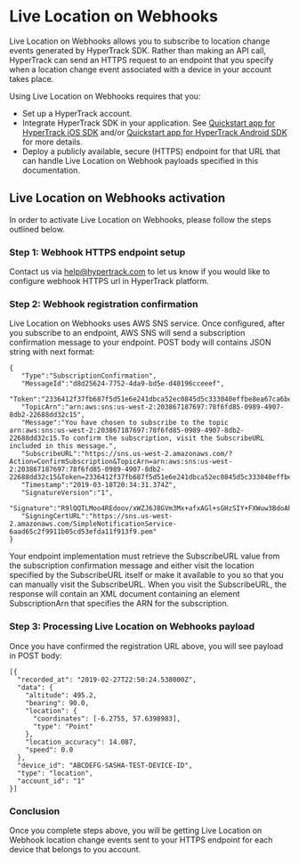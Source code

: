 # Live Location on Webhooks

Live Location on Webhooks allows you to subscribe to location change events generated by HyperTrack SDK. Rather than making an API call, HyperTrack can send an HTTPS request to an endpoint that you specify when a location change event associated with a device in your account takes place.

Using Live Location on Webhooks requires that you:

* Set up a HyperTrack account.
* Integrate HyperTrack SDK in your application. See [Quickstart app for HyperTrack iOS SDK](#quickstart-ios) and/or [Quickstart app for HyperTrack Android SDK](#quickstart-android) for more details.
* Deploy a publicly available, secure (HTTPS) endpoint for that URL that can handle Live Location on Webhook payloads specified in this documentation.

## Live Location on Webhooks activation

In order to activate Live Location on Webhooks, please follow the steps outlined below.

### Step 1: Webhook HTTPS endpoint setup 

Contact us via help@hypertrack.com to let us know if you would like to configure webhook HTTPS url in HyperTrack platform. 

### Step 2: Webhook registration confirmation

Live Location on Webhooks uses AWS SNS service. Once configured, after you subscribe to an endpoint, AWS SNS will send a subscription confirmation message to your endpoint. POST body will contains JSON string with next format:
```
{  
   "Type":"SubscriptionConfirmation",
   "MessageId":"d8d25624-7752-4da9-bd5e-d40196cceeef",
   "Token":"2336412f37fb687f5d51e6e241dbca52ec0845d5c333040effbe8ea67ca6be529e572d4602bc6f5efd235772532f1c9e2ff7811c5d1bc75edbc635273cb50461118c195cb5ad81bfadfb4704bda3f43c42e3fdf70abc1952ae30044eef5ce69b2c6a8fc6d5ec53df017092cb32177a35bd073794dcabb8e27359ef55b8ed608aeac6b2c340c8b7a7d2ea842759793254",
   "TopicArn":"arn:aws:sns:us-west-2:203867187697:78f6fd85-0989-4907-8db2-22688dd32c15",
   "Message":"You have chosen to subscribe to the topic arn:aws:sns:us-west-2:203867187697:78f6fd85-0989-4907-8db2-22688dd32c15.To confirm the subscription, visit the SubscribeURL included in this message.",
   "SubscribeURL":"https://sns.us-west-2.amazonaws.com/?Action=ConfirmSubscription&TopicArn=arn:aws:sns:us-west-2:203867187697:78f6fd85-0989-4907-8db2-22688dd32c15&Token=2336412f37fb687f5d51e6e241dbca52ec0845d5c333040effbe8ea67ca6be529e572d4602bc6f5efd235772532f1c9e2ff7811c5d1bc75edbc635273cb50461118c195cb5ad81bfadfb4704bda3f43c42e3fdf70abc1952ae30044eef5ce69b2c6a8fc6d5ec53df017092cb32177a35bd073794dcabb8e27359ef55b8ed608aeac6b2c340c8b7a7d2ea842759793254",
   "Timestamp":"2019-03-18T20:34:31.374Z",
   "SignatureVersion":"1",
   "Signature":"R9lQQTLMoo4REdoov/xWZJ6J8GVm3Mx+afxAGl+sGHzSIY+FXWuw3BdoAhfyMeLp7ICMrLE3D87Hwk7Kw/VgevGSFG6QmCacnf6p3t2M/Ia+pIXmPDyvV0OfqlkIK5hYWU0t5RHZ9jSLsCw7i6km31jnwBfkx68k68NynFy3xMesZf/Nxy3yN2f648ajsy7S3igE0vHOhDu+8znAfs/DN0eI3QJ7VtBC8o+pt19Q8vsalIuy/Ub6t1umbThChGNn1zkMIsNYlIC7Pil+7W1ZEM/qoKPTetMaBMFiFDRrG6/AKbNT5X2XI+jLwgJ6KK2iE8OAxECRTew/gpn+pgmVUw==",
   "SigningCertURL":"https://sns.us-west-2.amazonaws.com/SimpleNotificationService-6aad65c2f9911b05cd53efda11f913f9.pem"
}
```

Your endpoint implementation must retrieve the SubscribeURL value from the subscription confirmation message and either visit the location specified by the SubscribeURL itself or make it available to you so that you can manually visit the SubscribeURL. When you visit the SubscribeURL, the response will contain an XML document containing an element SubscriptionArn that specifies the ARN for the subscription.

### Step 3: Processing Live Location on Webhooks payload

Once you have confirmed the registration URL above, you will see payload in POST body:

```
[{
  "recorded_at": "2019-02-27T22:50:24.538000Z", 
  "data": {
    "altitude": 495.2, 
    "bearing": 90.0, 
    "location": {
      "coordinates": [-6.2755, 57.6398983], 
      "type": "Point"
    }, 
    "location_accuracy": 14.087, 
    "speed": 0.0
  }, 
  "device_id": "ABCDEFG-SASHA-TEST-DEVICE-ID", 
  "type": "location", 
  "account_id": "1"
}]
```

### Conclusion

Once you complete steps above, you will be getting Live Location on Webhook location change events sent to your HTTPS endpoint for each device that belongs to you account. 

